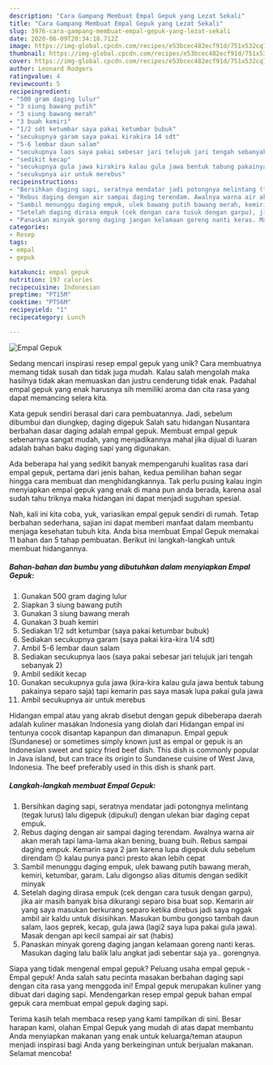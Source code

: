 ```yaml
---
description: "Cara Gampang Membuat Empal Gepuk yang Lezat Sekali"
title: "Cara Gampang Membuat Empal Gepuk yang Lezat Sekali"
slug: 3976-cara-gampang-membuat-empal-gepuk-yang-lezat-sekali
date: 2020-06-09T20:34:18.712Z
image: https://img-global.cpcdn.com/recipes/e53bcec482ecf91d/751x532cq70/empal-gepuk-foto-resep-utama.jpg
thumbnail: https://img-global.cpcdn.com/recipes/e53bcec482ecf91d/751x532cq70/empal-gepuk-foto-resep-utama.jpg
cover: https://img-global.cpcdn.com/recipes/e53bcec482ecf91d/751x532cq70/empal-gepuk-foto-resep-utama.jpg
author: Leonard Rodgers
ratingvalue: 4
reviewcount: 5
recipeingredient:
- "500 gram daging lulur"
- "3 siung bawang putih"
- "3 siung bawang merah"
- "3 buah kemiri"
- "1/2 sdt ketumbar saya pakai ketumbar bubuk"
- "secukupnya garam saya pakai kirakira 14 sdt"
- "5-6 lembar daun salam"
- "secukupnya laos saya pakai sebesar jari telujuk jari tengah sebanyak 2"
- "sedikit kecap"
- "secukupnya gula jawa kirakira kalau gula jawa bentuk tabung pakainya separo saja tapi kemarin pas saya masak lupa pakai gula jawa"
- "secukupnya air untuk merebus"
recipeinstructions:
- "Bersihkan daging sapi, seratnya mendatar jadi potongnya melintang (tegak lurus) lalu digepuk (dipukul) dengan ulekan biar daging cepat empuk."
- "Rebus daging dengan air sampai daging terendam. Awalnya warna air akan merah tapi lama-lama akan bening, buang buih. Rebus sampai daging empuk. Kemarin saya 2 jam karena lupa digepuk dulu sebelum direndam 😔 kalau punya panci presto akan lebih cepat"
- "Sambil menunggu daging empuk, ulek bawang putih bawang merah, kemiri, ketumbar, garam. Lalu digongso alias ditumis dengan sedikit minyak"
- "Setelah daging dirasa empuk (cek dengan cara tusuk dengan garpu), jika air masih banyak bisa dikurangi separo bisa buat sop. Kemarin air yang saya masukan berkurang separo ketika direbus jadi saya nggak ambil air kaldu untuk disisihkan. Masukan bumbu gongso tambah daun salam, laos geprek, kecap, gula jawa (lagi2 saya lupa pakai gula jawa). Masak dengan api kecil sampai air sat (habis)"
- "Panaskan minyak goreng daging jangan kelamaan goreng nanti keras. Masukan daging lalu balik lalu angkat jadi sebentar saja ya.. gorengnya."
categories:
- Resep
tags:
- empal
- gepuk

katakunci: empal gepuk 
nutrition: 197 calories
recipecuisine: Indonesian
preptime: "PT15M"
cooktime: "PT56M"
recipeyield: "1"
recipecategory: Lunch

---
```



![Empal Gepuk](https://img-global.cpcdn.com/recipes/e53bcec482ecf91d/751x532cq70/empal-gepuk-foto-resep-utama.jpg)

Sedang mencari inspirasi resep empal gepuk yang unik? Cara membuatnya memang tidak susah dan tidak juga mudah. Kalau salah mengolah maka hasilnya tidak akan memuaskan dan justru cenderung tidak enak. Padahal empal gepuk yang enak harusnya sih memiliki aroma dan cita rasa yang dapat memancing selera kita.

Kata gepuk sendiri berasal dari cara pembuatannya. Jadi, sebelum dibumbui dan diungkep, daging digepuk Salah satu hidangan Nusantara berbahan dasar daging adalah empal gepuk. Membuat empal gepuk sebenarnya sangat mudah, yang menjadikannya mahal jika dijual di luaran adalah bahan baku daging sapi yang digunakan.

Ada beberapa hal yang sedikit banyak mempengaruhi kualitas rasa dari empal gepuk, pertama dari jenis bahan, kedua pemilihan bahan segar hingga cara membuat dan menghidangkannya. Tak perlu pusing kalau ingin menyiapkan empal gepuk yang enak di mana pun anda berada, karena asal sudah tahu triknya maka hidangan ini dapat menjadi suguhan spesial.


Nah, kali ini kita coba, yuk, variasikan empal gepuk sendiri di rumah. Tetap berbahan sederhana, sajian ini dapat memberi manfaat dalam membantu menjaga kesehatan tubuh kita. Anda bisa membuat Empal Gepuk memakai 11 bahan dan 5 tahap pembuatan. Berikut ini langkah-langkah untuk membuat hidangannya.

<!--inarticleads1-->

##### Bahan-bahan dan bumbu yang dibutuhkan dalam menyiapkan Empal Gepuk:

1. Gunakan 500 gram daging lulur
1. Siapkan 3 siung bawang putih
1. Gunakan 3 siung bawang merah
1. Gunakan 3 buah kemiri
1. Sediakan 1/2 sdt ketumbar (saya pakai ketumbar bubuk)
1. Sediakan secukupnya garam (saya pakai kira-kira 1/4 sdt)
1. Ambil 5-6 lembar daun salam
1. Sediakan secukupnya laos (saya pakai sebesar jari telujuk jari tengah sebanyak 2)
1. Ambil sedikit kecap
1. Gunakan secukupnya gula jawa (kira-kira kalau gula jawa bentuk tabung pakainya separo saja) tapi kemarin pas saya masak lupa pakai gula jawa
1. Ambil secukupnya air untuk merebus


Hidangan empal atau yang akrab disebut dengan gepuk dibeberapa daerah adalah kuliner masakan Indonesia yang diolah dari Hidangan empal ini tentunya cocok disantap kapanpun dan dimanapun. Empal gepuk (Sundanese) or sometimes simply known just as empal or gepuk is an Indonesian sweet and spicy fried beef dish. This dish is commonly popular in Java island, but can trace its origin to Sundanese cuisine of West Java, Indonesia. The beef preferably used in this dish is shank part. 

<!--inarticleads2-->

##### Langkah-langkah membuat Empal Gepuk:

1. Bersihkan daging sapi, seratnya mendatar jadi potongnya melintang (tegak lurus) lalu digepuk (dipukul) dengan ulekan biar daging cepat empuk.
1. Rebus daging dengan air sampai daging terendam. Awalnya warna air akan merah tapi lama-lama akan bening, buang buih. Rebus sampai daging empuk. Kemarin saya 2 jam karena lupa digepuk dulu sebelum direndam 😔 kalau punya panci presto akan lebih cepat
1. Sambil menunggu daging empuk, ulek bawang putih bawang merah, kemiri, ketumbar, garam. Lalu digongso alias ditumis dengan sedikit minyak
1. Setelah daging dirasa empuk (cek dengan cara tusuk dengan garpu), jika air masih banyak bisa dikurangi separo bisa buat sop. Kemarin air yang saya masukan berkurang separo ketika direbus jadi saya nggak ambil air kaldu untuk disisihkan. Masukan bumbu gongso tambah daun salam, laos geprek, kecap, gula jawa (lagi2 saya lupa pakai gula jawa). Masak dengan api kecil sampai air sat (habis)
1. Panaskan minyak goreng daging jangan kelamaan goreng nanti keras. Masukan daging lalu balik lalu angkat jadi sebentar saja ya.. gorengnya.


Siapa yang tidak mengenal empal gepuk? Peluang usaha empal gepuk -Empal gepuk! Anda salah satu pecinta masakan berbahan daging sapi dengan cita rasa yang menggoda ini! Empal gepuk merupakan kuliner yang dibuat dari daging sapi. Mendengarkan resep empal gepuk bahan empal gepuk cara membuat empal gepuk daging sapi. 

Terima kasih telah membaca resep yang kami tampilkan di sini. Besar harapan kami, olahan Empal Gepuk yang mudah di atas dapat membantu Anda menyiapkan makanan yang enak untuk keluarga/teman ataupun menjadi inspirasi bagi Anda yang berkeinginan untuk berjualan makanan. Selamat mencoba!
